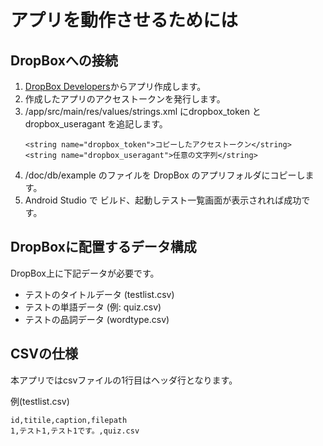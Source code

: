 # アプリを動作させるためには
## DropBoxへの接続
1. [DropBox Developers](https://www.dropbox.com/developers)からアプリ作成します。
1. 作成したアプリのアクセストークンを発行します。
1. /app/src/main/res/values/strings.xml にdropbox_token と dropbox_useragant を追記します。
    ```
    <string name="dropbox_token">コピーしたアクセストークン</string>
    <string name="dropbox_useragant">任意の文字列</string>
    ```
1. /doc/db/example のファイルを DropBox のアプリフォルダにコピーします。
1. Android Studio で ビルド、起動しテスト一覧画面が表示されれば成功です。

## DropBoxに配置するデータ構成
DropBox上に下記データが必要です。
- テストのタイトルデータ (testlist.csv)
- テストの単語データ (例: quiz.csv)
- テストの品詞データ (wordtype.csv)

## CSVの仕様
本アプリではcsvファイルの1行目はヘッダ行となります。

例(testlist.csv)
```
id,titile,caption,filepath
1,テスト1,テスト1です。,quiz.csv
```

